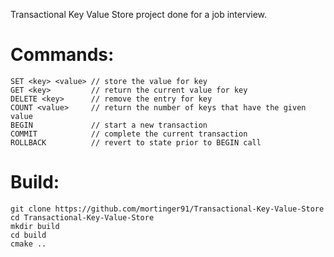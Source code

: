Transactional Key Value Store project done for a job interview.

<h1>Commands:</h1>

	SET <key> <value> // store the value for key
	GET <key>         // return the current value for key
	DELETE <key>      // remove the entry for key
	COUNT <value>     // return the number of keys that have the given value
	BEGIN             // start a new transaction
	COMMIT            // complete the current transaction
	ROLLBACK          // revert to state prior to BEGIN call 

<h1>Build:</h1>

	git clone https://github.com/mortinger91/Transactional-Key-Value-Store
	cd Transactional-Key-Value-Store
	mkdir build
	cd build
	cmake ..
